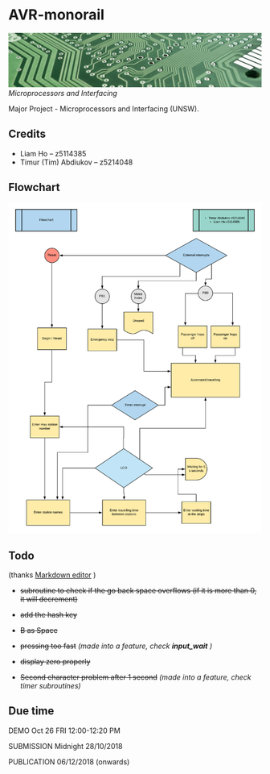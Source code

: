 # AVR-monorail

![pcweltnet.de.jpg](./misc/pcweltnet.de.jpg)
*Microprocessors and Interfacing*


Major Project - Microprocessors and Interfacing (UNSW).

## Credits
* Liam Ho – z5114385
* Timur (Tim) Abdiukov – z5214048

## Flowchart

![Flowchart](./misc/Diagram.png)


## Todo
(thanks [Markdown editor](https://jbt.github.io/markdown-editor/) )

- ~~subroutine to check if the go back space overflows (if it is more than 0, it will decrement)~~

- ~~add the hash key~~

- ~~B as Space~~

- ~~pressing too fast~~  *(made into a feature, check **input_wait** )*

- ~~display zero properly~~

- ~~Second character problem after 1 second~~ *(made into a feature, check timer subroutines)*

## Due time
DEMO
Oct 26 FRI
12:00-12:20 PM

SUBMISSION Midnight 28/10/2018 

PUBLICATION 06/12/2018 (onwards)
